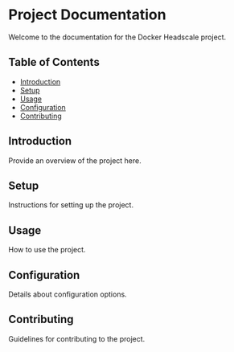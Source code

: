 # Project Documentation

Welcome to the documentation for the Docker Headscale project.

## Table of Contents

- [Introduction](#introduction)
- [Setup](#setup)
- [Usage](#usage)
- [Configuration](#configuration)
- [Contributing](#contributing)

## Introduction

Provide an overview of the project here.

## Setup

Instructions for setting up the project.

## Usage

How to use the project.

## Configuration

Details about configuration options.

## Contributing

Guidelines for contributing to the project.